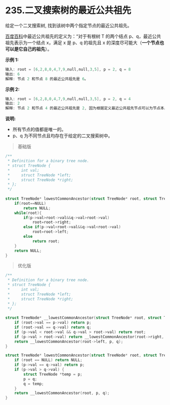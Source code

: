 # 235.二叉搜索树的最近公共祖先

给定一个二叉搜索树, 找到该树中两个指定节点的最近公共祖先。

[百度百科](https://baike.baidu.com/item/%E6%9C%80%E8%BF%91%E5%85%AC%E5%85%B1%E7%A5%96%E5%85%88/8918834?fr=aladdin)中最近公共祖先的定义为：“对于有根树 T 的两个结点 p、q，最近公共祖先表示为一个结点 x，满足 x 是 p、q 的祖先且 x 的深度尽可能大（**一个节点也可以是它自己的祖先**）。

**示例 1:**

```c
输入: root = [6,2,8,0,4,7,9,null,null,3,5], p = 2, q = 8
输出: 6 
解释: 节点 2 和节点 8 的最近公共祖先是 6。
```

**示例 2:**

```c
输入: root = [6,2,8,0,4,7,9,null,null,3,5], p = 2, q = 4
输出: 2
解释: 节点 2 和节点 4 的最近公共祖先是 2, 因为根据定义最近公共祖先节点可以为节点本身。
```

**说明:**

- 所有节点的值都是唯一的。
- p、q 为不同节点且均存在于给定的二叉搜索树中。

> 基础版

```c
/**
 * Definition for a binary tree node.
 * struct TreeNode {
 *     int val;
 *     struct TreeNode *left;
 *     struct TreeNode *right;
 * };
 */
 
struct TreeNode* lowestCommonAncestor(struct TreeNode* root, struct TreeNode* p, struct TreeNode* q) {
    if(root==NULL)
        return NULL;
    while(root){
        if(p->val>root->val&&q->val>root->val)
            root=root->right;
        else if(p->val<root->val&&q->val<root->val)
            root=root->left;
        else
            return root;
    }
    return NULL;
}
```

> 优化版

```c
/**
 * Definition for a binary tree node.
 * struct TreeNode {
 *     int val;
 *     struct TreeNode *left;
 *     struct TreeNode *right;
 * };
 */
 
struct TreeNode* __lowestCommonAncestor(struct TreeNode* root, struct TreeNode* p, struct TreeNode* q) {
    if (root->val == p->val) return p;
    if (root->val == q->val) return q;
    if (p->val < root->val && q->val > root->val) return root;
    if (p->val > root->val) return __lowestCommonAncestor(root->right, p, q);
    return __lowestCommonAncestor(root->left, p, q);
}

struct TreeNode* lowestCommonAncestor(struct TreeNode* root, struct TreeNode* p, struct TreeNode* q) {
    if (root == NULL) return NULL;
    if (p->val == q->val) return p;
    if (p->val > q->val) {
        struct TreeNode *temp = p;
        p = q;
        q = temp;
    }
    return __lowestCommonAncestor(root, p, q);
}
```

